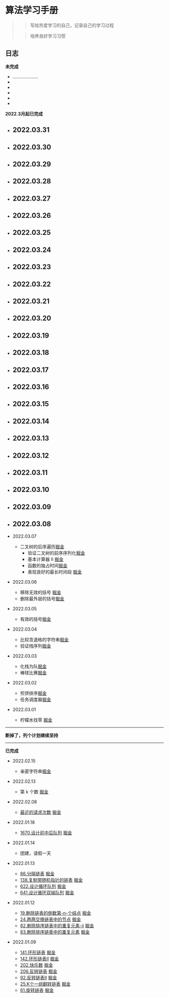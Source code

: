 # 算法学习手册

> > 写给热爱学习的自己，记录自己的学习过程
>
> > 培养良好学习习惯

## 日志

**未完成**

  - ....................
  - 
  - 
  - 
  - 
  - 

**2022.3月起已完成**

- 2022.03.31
  -  
- 2022.03.30
  - 
- 2022.03.29
  - 
- 2022.03.28
  - 
- 2022.03.27
  - 
- 2022.03.26
  - 
- 2022.03.25
  - 
- 2022.03.24
  - 
- 2022.03.23
  - 
- 2022.03.22
  - 
- 2022.03.21
  - 
- 2022.03.20
  - 
- 2022.03.19
  - 
- 2022.03.18
  - 
- 2022.03.17
  - 
- 2022.03.16
  - 
- 2022.03.15
  - 
- 2022.03.14
  - 
- 2022.03.13
  - 
- 2022.03.12
  - 
- 2022.03.11
  - 
- 2022.03.10
  - 
- 2022.03.09
  - 
- 2022.03.08
  - 
- 2022.03.07
  - 二叉树的后序遍历[掘金]()
    - 验证二叉树的前序序列化[掘金]()
    - 基本计算器 II  [掘金]()
    - 函数的独占时间[掘金]()
    - 表现良好的最长时间段 [掘金]()
- 2022.03.06
  - 移除无效的括号 [掘金](https://juejin.cn/post/7072000075882463268/)
  - 删除最外层的括号[掘金](https://juejin.cn/post/7071999147418583076/)

- 2022.03.05
  - 有效的括号[掘金](https://juejin.cn/post/7071631858991104030/)
- 2022.03.04
  - 比较含退格的字符串[掘金](https://juejin.cn/post/7071275089643175972/)
  - 验证栈序列[掘金](https://juejin.cn/post/7071286680841355277/)
- 2022.03.03
  - 化栈为队[掘金](https://juejin.cn/post/7070879507644678180)
  - 棒球比赛[掘金](https://juejin.cn/post/7070889149766729736/)
- 2022.03.02
  - 煎饼排序[掘金](https://juejin.cn/post/7070492118761865229/)
  - 任务调度器[掘金](https://juejin.cn/post/7070518710506618916/)
- 2022.03.01
  - 柠檬水找零   [掘金](https://juejin.cn/post/7070141577846325285)

---
  **断掉了，列个计划继续坚持**

---
**已完成**

- 2022.02.15
  - 亲密字符串[掘金](https://juejin.cn/post/7065332459293917214/)
- 2022.02.13
  - 第 k 个数 [掘金](https://juejin.cn/post/7064157516665470990)
- 2022.02.08
  - [最近的请求次数](https://github.com/frllk/frllk-studybook/commit/10b26e0bd74eb743e8cf2eb5f6da94fce4c06900) [掘金](https://juejin.cn/post/7062152108664946702)
- 2022.01.18
  - [1670.设计前中后队列](https://github.com/frllk/frllk-studybook/blob/main/%E7%AE%97%E6%B3%95/week1/1670.%E8%AE%BE%E8%AE%A1%E5%89%8D%E4%B8%AD%E5%90%8E%E9%98%9F%E5%88%97.js) [掘金](https://juejin.cn/post/7054205775798861837)
- 2022.01.14
  - 团建，请假一天
- 2022.01.13

  - [86.分隔链表](https://github.com/frllk/frllk-studybook/blob/main/%E7%AE%97%E6%B3%95/week1/86.%E5%88%86%E9%9A%94%E9%93%BE%E8%A1%A8.js) [掘金](https://juejin.cn/post/7053307894497968165/)
  - [138.复制带随机指针的链表](https://github.com/frllk/frllk-studybook/blob/main/%E7%AE%97%E6%B3%95/week1/138.%E5%A4%8D%E5%88%B6%E5%B8%A6%E9%9A%8F%E6%9C%BA%E6%8C%87%E9%92%88%E7%9A%84%E9%93%BE%E8%A1%A8.js) [掘金](https://juejin.cn/post/7051599922609455112)
  - [622.设计循环队列](https://github.com/frllk/frllk-studybook/blob/main/%E7%AE%97%E6%B3%95/week1/622.%E8%AE%BE%E8%AE%A1%E5%BE%AA%E7%8E%AF%E9%98%9F%E5%88%97.js) [掘金](https://juejin.cn/post/7052713403038564360)
  - [641.设计循环双端队列](https://github.com/frllk/frllk-studybook/blob/main/%E7%AE%97%E6%B3%95/week1/641.%E8%AE%BE%E8%AE%A1%E5%BE%AA%E7%8E%AF%E5%8F%8C%E7%AB%AF%E9%98%9F%E5%88%97.js) [掘金](https://juejin.cn/post/7052719372682887198)
- 2022.01.12

  - [19.删除链表的倒数第-n-个结点](https://github.com/frllk/frllk-studybook/blob/main/%E7%AE%97%E6%B3%95/week1/19.%E5%88%A0%E9%99%A4%E9%93%BE%E8%A1%A8%E7%9A%84%E5%80%92%E6%95%B0%E7%AC%AC-n-%E4%B8%AA%E7%BB%93%E7%82%B9.js) [掘金](https://juejin.cn/post/7052462362032341029)
  - [24.两两交换链表中的节点](https://github.com/frllk/frllk-studybook/blob/main/%E7%AE%97%E6%B3%95/week1/24.%E4%B8%A4%E4%B8%A4%E4%BA%A4%E6%8D%A2%E9%93%BE%E8%A1%A8%E4%B8%AD%E7%9A%84%E8%8A%82%E7%82%B9.js) [掘金](https://juejin.cn/post/7052462370056044552)
  - [82.删除排序链表中的重复元素-ii](https://github.com/frllk/frllk-studybook/blob/main/%E7%AE%97%E6%B3%95/week1/82.%E5%88%A0%E9%99%A4%E6%8E%92%E5%BA%8F%E9%93%BE%E8%A1%A8%E4%B8%AD%E7%9A%84%E9%87%8D%E5%A4%8D%E5%85%83%E7%B4%A0-ii.js) [掘金](https://juejin.cn/post/7052467109858639908)
  - [83.删除排序链表中的重复元素](https://github.com/frllk/frllk-studybook/blob/main/%E7%AE%97%E6%B3%95/week1/83.%E5%88%A0%E9%99%A4%E6%8E%92%E5%BA%8F%E9%93%BE%E8%A1%A8%E4%B8%AD%E7%9A%84%E9%87%8D%E5%A4%8D%E5%85%83%E7%B4%A0.js) [掘金](https://juejin.cn/post/7052347477382397988)
- 2022.01.09
  - [141.环形链表](https://github.com/frllk/frllk-studybook/blob/main/%E7%AE%97%E6%B3%95/week1/141.%E7%8E%AF%E5%BD%A2%E9%93%BE%E8%A1%A8.js) [掘金](https://juejin.cn/post/7051182825474637860/)
  - [142.环形链表II](https://github.com/frllk/frllk-studybook/blob/main/%E7%AE%97%E6%B3%95/week1/142.%E7%8E%AF%E5%BD%A2%E9%93%BE%E8%A1%A8-ii.js) [掘金](https://juejin.cn/post/7051185138863964197/)
  - [202.快乐数](https://github.com/frllk/frllk-studybook/blob/main/%E7%AE%97%E6%B3%95/week1/202.%E5%BF%AB%E4%B9%90%E6%95%B0.js) [掘金](https://juejin.cn/post/7051186805713928205)
  - [206.反转链表](https://github.com/frllk/frllk-studybook/blob/main/%E7%AE%97%E6%B3%95/week1/206.%E5%8F%8D%E8%BD%AC%E9%93%BE%E8%A1%A8.js) [掘金](https://juejin.cn/post/7051187349912453128)
  - [92.反转链表II](https://github.com/frllk/frllk-studybook/blob/main/%E7%AE%97%E6%B3%95/week1/92.%E5%8F%8D%E8%BD%AC%E9%93%BE%E8%A1%A8-ii.js) [掘金](https://juejin.cn/post/7051189079190274084)
  - [25.K个一组翻转链表](https://github.com/frllk/frllk-studybook/blob/main/%E7%AE%97%E6%B3%95/week1/25.k-%E4%B8%AA%E4%B8%80%E7%BB%84%E7%BF%BB%E8%BD%AC%E9%93%BE%E8%A1%A8.js) [掘金](https://juejin.cn/post/7051179423931826207/)
  - [61.旋转链表](https://github.com/frllk/frllk-studybook/blob/main/%E7%AE%97%E6%B3%95/week1/61.%E6%97%8B%E8%BD%AC%E9%93%BE%E8%A1%A8.js) [掘金](https://juejin.cn/post/7052462352767123486)

